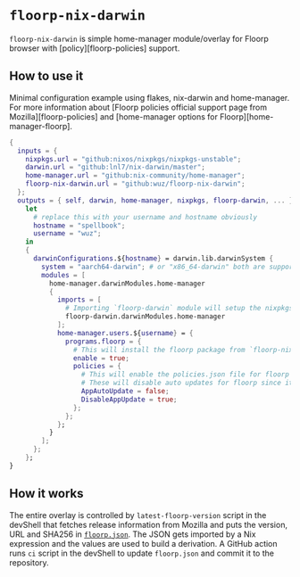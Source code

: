 # `floorp-nix-darwin`

`floorp-nix-darwin` is simple home-manager module/overlay for Floorp browser with [policy][floorp-policies] support.

## How to use it

Minimal configuration example using flakes, nix-darwin and home-manager. For more information about [Floorp policies official support page from Mozilla][floorp-policies] and [home-manager options for Floorp][home-manager-floorp].

```nix
{
  inputs = {
    nixpkgs.url = "github:nixos/nixpkgs/nixpkgs-unstable";
    darwin.url = "github:lnl7/nix-darwin/master";
    home-manager.url = "github:nix-community/home-manager";
    floorp-nix-darwin.url = "github:wuz/floorp-nix-darwin";
  };
  outputs = { self, darwin, home-manager, nixpkgs, floorp-darwin, ... }@inputs:
    let
      # replace this with your username and hostname obviously
      hostname = "spellbook";
      username = "wuz";
    in
    {
      darwinConfigurations.${hostname} = darwin.lib.darwinSystem {
        system = "aarch64-darwin"; # or "x86_64-darwin" both are supported
        modules = [
          home-manager.darwinModules.home-manager
          {
            imports = [
              # Importing `floorp-darwin` module will setup the nixpkgs floorp package
              floorp-darwin.darwinModules.home-manager
            ];
            home-manager.users.${username} = {
              programs.floorp = {
                # This will install the floorp package from `floorp-nix-darwin` module
                enable = true;
                policies = {
                  # This will enable the policies.json file for floorp
                  # These will disable auto updates for floorp since it's managed by Nix
                  AppAutoUpdate = false;
                  DisableAppUpdate = true;
                };
              };
            };
          }
        ];
      };
    };
}
```

## How it works

The entire overlay is controlled by `latest-floorp-version` script in the devShell that fetches release information from Mozilla and puts the version, URL and SHA256 in [`floorp.json`](./packages/floorp-bin/floorp.json). The JSON gets imported by a Nix expression and the values are used to build a derivation. A GitHub action runs `ci` script in the devShell to update `floorp.json` and commit it to the repository.

[home-manager]: https://home-manager-options.extranix.com/?query=programs.floorp.policies
